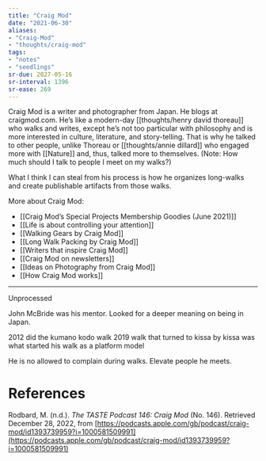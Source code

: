 ```yaml
---
title: "Craig Mod"
date: "2021-06-30"
aliases:
- "Craig-Mod"
- "thoughts/craig-mod"
tags:
- "notes"
- "seedlings"
sr-due: 2027-05-16
sr-interval: 1396
sr-ease: 269
---
```


Craig Mod is a writer and photographer from Japan. He blogs at craigmod.com. He’s like a modern-day [[thoughts/henry david thoreau]] who walks and writes, except he’s not too particular with philosophy and is more interested in culture, literature, and story-telling. That is why he talked to other people, unlike Thoreau or [[thoughts/annie dillard]] who engaged more with [[Nature]] and, thus, talked more to themselves. (Note: How much should I talk to people I meet on my walks?)

What I think I can steal from his process is how he organizes long-walks and create publishable artifacts from those walks.

More about Craig Mod:

- [[Craig Mod’s Special Projects Membership Goodies (June 2021)]]
- [[Life is about controlling your attention]]
- [[Walking Gears by Craig Mod]]
- [[Long Walk Packing by Craig Mod]]
- [[Writers that inspire Craig Mod]]
- [[Craig Mod on newsletters]]
- [[Ideas on Photography from Craig Mod]]
- [[How Craig Mod works]]

---
Unprocessed

John McBride was his mentor.
Looked for a deeper meaning on being in Japan.

2012 did the kumano kodo walk
2019 walk that turned to kissa by kissa was what started his walk as a platform model

He is no allowed to complain during walks.
Elevate people he meets.

# References

Rodbard, M. (n.d.). _The TASTE Podcast 146: Craig Mod_ (No. 146). Retrieved December 28, 2022, from [https://podcasts.apple.com/gb/podcast/craig-mod/id1393739959?i=1000581509991](https://podcasts.apple.com/gb/podcast/craig-mod/id1393739959?i=1000581509991)